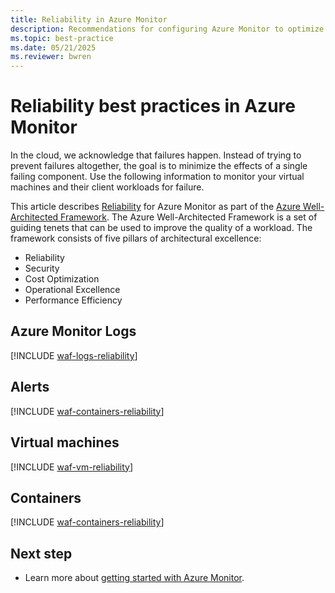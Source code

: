```yaml
---
title: Reliability in Azure Monitor
description: Recommendations for configuring Azure Monitor to optimize reliability.
ms.topic: best-practice
ms.date: 05/21/2025
ms.reviewer: bwren
---
```


# Reliability best practices in Azure Monitor

In the cloud, we acknowledge that failures happen. Instead of trying to prevent failures altogether, the goal is to minimize the effects of a single failing component. Use the following information to monitor your virtual machines and their client workloads for failure.

This article describes [Reliability](/azure/architecture/framework/reliability/) for Azure Monitor as part of the [Azure Well-Architected Framework](/azure/architecture/framework/). The Azure Well-Architected Framework is a set of guiding tenets that can be used to improve the quality of a workload. The framework consists of five pillars of architectural excellence:

* Reliability
* Security
* Cost Optimization
* Operational Excellence
* Performance Efficiency

## Azure Monitor Logs

[!INCLUDE [waf-logs-reliability](../logs/includes/waf-logs-reliability.md)]

## Alerts

[!INCLUDE [waf-containers-reliability](../alerts/includes/waf-alerts-reliability.md)]

## Virtual machines

[!INCLUDE [waf-vm-reliability](../vm/includes/waf-vm-reliability.md)]

## Containers

[!INCLUDE [waf-containers-reliability](../containers/includes/waf-containers-reliability.md)]

## Next step

* Learn more about [getting started with Azure Monitor](getting-started.md).
